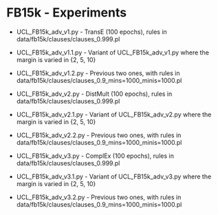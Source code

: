 # FB15k - Experiments

- UCL_FB15k_adv_v1.py - TransE (100 epochs), rules in data/fb15k/clauses/clauses_0.999.pl
- UCL_FB15k_adv_v1.1.py - Variant of UCL_FB15k_adv_v1.py where the margin is varied in {2, 5, 10}
- UCL_FB15k_adv_v1.2.py - Previous two ones, with rules in data/fb15k/clauses/clauses_0.9_mins=1000_minis=1000.pl

- UCL_FB15k_adv_v2.py - DistMult (100 epochs), rules in data/fb15k/clauses/clauses_0.999.pl
- UCL_FB15k_adv_v2.1.py - Variant of UCL_FB15k_adv_v2.py where the margin is varied in {2, 5, 10}
- UCL_FB15k_adv_v2.2.py - Previous two ones, with rules in data/fb15k/clauses/clauses_0.9_mins=1000_minis=1000.pl

- UCL_FB15k_adv_v3.py - ComplEx (100 epochs), rules in data/fb15k/clauses/clauses_0.999.pl
- UCL_FB15k_adv_v3.1.py - Variant of UCL_FB15k_adv_v3.py where the margin is varied in {2, 5, 10}
- UCL_FB15k_adv_v3.2.py - Previous two ones, with rules in data/fb15k/clauses/clauses_0.9_mins=1000_minis=1000.pl

